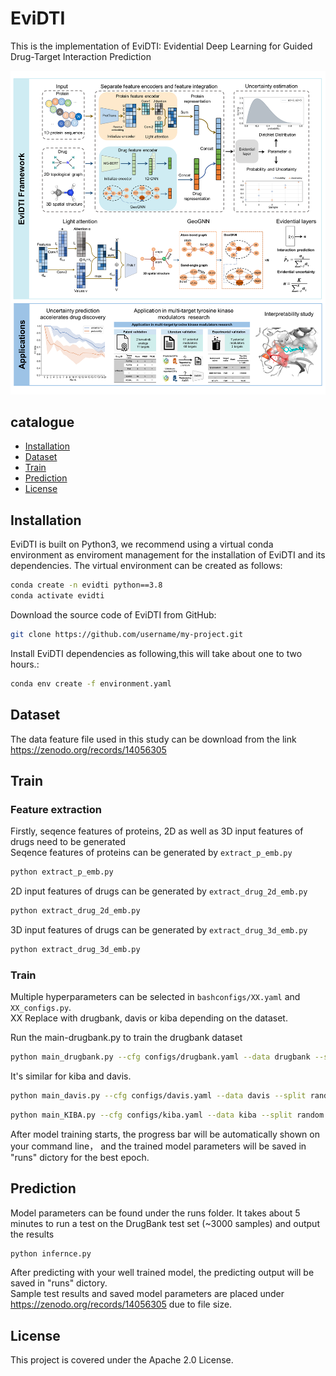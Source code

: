 # EviDTI
This is the implementation of EviDTI: Evidential Deep Learning for Guided Drug-Target Interaction Prediction

![image](framework.png)
## catalogue

- [Installation](#Installation)
- [Dataset](#Dataset)
- [Train](#Train)
- [Prediction](#Prediction)
- [License](#License)


## Installation
EviDTI is built on Python3, we recommend using a virtual conda
 environment as enviroment management for the installation of 
 EviDTI and its dependencies. 
 The virtual environment can be created as follows:
```bash
conda create -n evidti python==3.8
conda activate evidti
```
Download the source code of EviDTI from GitHub:
```bash
git clone https://github.com/username/my-project.git
```
Install EviDTI dependencies as following,this will take about one to two hours.:
```bash
conda env create -f environment.yaml
```
## Dataset
The data feature file used in this study can be download from the link 
https://zenodo.org/records/14056305
## Train
### Feature extraction
Firstly, seqence features of proteins, 
2D as well as 3D input features of drugs need to be generated  
Seqence features of proteins can be generated by ```extract_p_emb.py```
```bash
python extract_p_emb.py
```
2D input features of drugs can be generated by ```extract_drug_2d_emb.py```
```bash
python extract_drug_2d_emb.py
```
3D input features of drugs can be generated by ```extract_drug_3d_emb.py```
```bash
python extract_drug_3d_emb.py
```
### Train

Multiple hyperparameters can be selected in ```bashconfigs/XX.yaml``` and ```XX_configs.py```.  
XX Replace with drugbank, davis or kiba depending on the dataset.  

Run the main-drugbank.py to train the drugbank dataset
```bash
python main_drugbank.py --cfg configs/drugbank.yaml --data drugbank --split random
```
It's similar for kiba and davis.
```bash
python main_davis.py --cfg configs/davis.yaml --data davis --split random
```
```bash
python main_KIBA.py --cfg configs/kiba.yaml --data kiba --split random
```
After model training starts, the progress bar will be 
automatically shown on your command line， 
and the trained model parameters will be saved in 
"runs" dictory for the best epoch.
## Prediction
Model parameters can be found under the runs folder.
It takes about 5 minutes to run a test on the DrugBank test set (~3000 samples) and output the results
```bash
python infernce.py
```
After predicting with your well trained model, 
the predicting output will be saved in "runs" dictory.  
Sample test results and saved model parameters are placed under https://zenodo.org/records/14056305 due to file size.
## License
This project is covered under the Apache 2.0 License.

